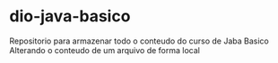# dio-java-basico
Repositorio para armazenar todo o conteudo do curso de Jaba Basico
Alterando o conteudo de um arquivo de forma local
